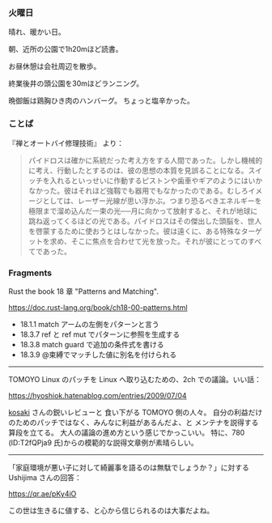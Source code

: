 ### 火曜日

晴れ、暖かい日。

朝、近所の公園で1h20mほど読書。

お昼休憩は会社周辺を散歩。

終業後井の頭公園を30mほどランニング。

晩御飯は鶏胸ひき肉のハンバーグ。
ちょっと塩辛かった。

### ことば

『禅とオートバイ修理技術』 より：

> パイドロスは確かに系統だった考え方をする人間であった。しかし機械的に考え、行動したとするのは、彼の思想の本質を見誤ることになる。スイッチを入れるといっせいに作動するピストンや歯車やギアのようにはいかなかった。彼はそれほど強靱でも器用でもなかったのである。むしろイメージとしては、レーザー光線が思い浮かぶ。つまり恐るべきエネルギーを極限まで溜め込んだ一束の光──月に向かって放射すると、それが地球に跳ね返ってくるほどの光である。パイドロスはその傑出した頭脳を、世人を啓蒙するために使おうとはしなかった。彼は遠くに、ある特殊なターゲットを求め、そこに焦点を合わせて光を放った。それが彼にとってのすべてであった。

### Fragments

Rust the book 18 章 "Patterns and Matching".

https://doc.rust-lang.org/book/ch18-00-patterns.html

- 18.1.1 match アームの左側をパターンと言う
- 18.3.7 ref と ref mut でパターンに参照を生成する
- 18.3.8 match guard で追加の条件式を書ける
- 18.3.9 @束縛でマッチした値に別名を付けられる

---

TOMOYO Linux のパッチを Linux へ取り込むための、2ch での議論。いい話：

https://hyoshiok.hatenablog.com/entries/2009/07/04

[kosaki](https://twitter.com/kosaki55tea) さんの鋭いレビューと
食い下がる TOMOYO 側の人々。
自分の利益だけのためのパッチではなく、みんなに利益があるんだよ、と
メンテナを説得する算段を立てる。
大人の議論の進め方という感じでかっこいい。
特に、780 (ID:T2fQPja9 氏)からの模範的な説得文章例が素晴らしい。

---

「家庭環境が悪い子に対して綺麗事を語るのは無駄でしょうか？」に対する
Ushijima さんの回答：

https://qr.ae/pKy4iO

この世は生きるに値する、と心から信じられるのは大事だよね。